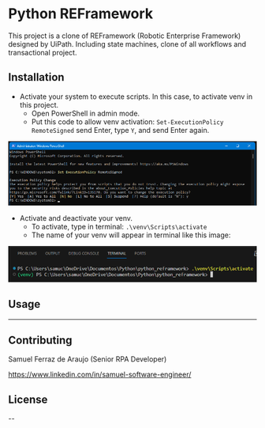 # Python REFramework

This project is a clone of REFramework (Robotic Enterprise Framework) designed by UiPath. Including state machines, clone of all workflows and transactional project.

## Installation

- Activate your system to execute scripts. In this case, to activate venv in this project.
    - Open PowerShell in admin mode.
    - Put this code to allow venv activation:  ``Set-ExecutionPolicy RemoteSigned`` send Enter,  type ``Y``, and send Enter again.

![Alt Text](readmeImages/powerShell_ActivateRemoteSigned.png)

- Activate and deactivate your venv.
    - To activate, type in terminal: ``.\venv\Scripts\activate``
    - The name of your venv will appear in terminal like this image:

![Alt Text](readmeImages/venv_Activation.png)

## Usage

----

## Contributing

Samuel Ferraz de Araujo (Senior RPA Developer)

https://www.linkedin.com/in/samuel-software-engineer/

## License

--

